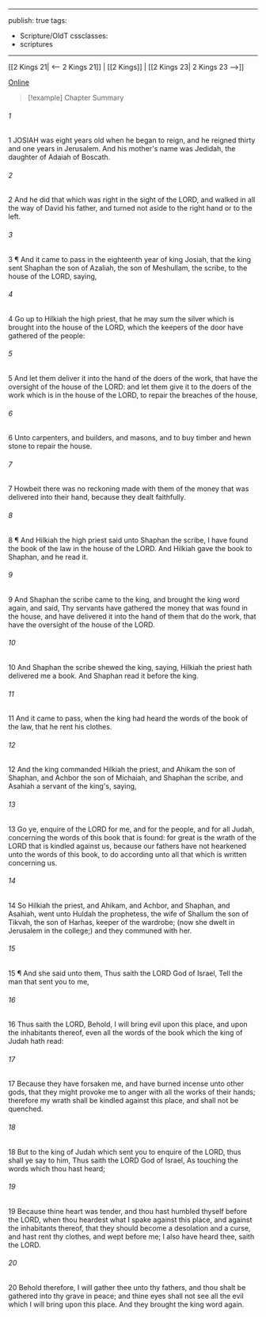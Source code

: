 

---
publish: true
tags:
  - Scripture/OldT
cssclasses:
  - scriptures
---
[[2 Kings 21| <-- 2 Kings 21]] | [[2 Kings]] | [[2 Kings 23| 2 Kings 23 -->]]

[Online](https://churchofjesuschrist.org/study/scriptures/ot/2-kgs/22?lang=eng)

>[!example] Chapter Summary
>
###### 1
1 JOSIAH was eight years old when he began to reign, and he reigned thirty and one years in Jerusalem.  And his mother's name was Jedidah, the daughter of Adaiah of Boscath.
###### 2
2 And he did that which was right in the sight of the LORD, and walked in all the way of David his father, and turned not aside to the right hand or to the left.
###### 3
3 ¶ And it came to pass in the eighteenth year of king Josiah, that the king sent Shaphan the son of Azaliah, the son of Meshullam, the scribe, to the house of the LORD, saying,
###### 4
4 Go up to Hilkiah the high priest, that he may sum the silver which is brought into the house of the LORD, which the keepers of the door have gathered of the people:
###### 5
5 And let them deliver it into the hand of the doers of the work, that have the oversight of the house of the LORD: and let them give it to the doers of the work which is in the house of the LORD, to repair the breaches of the house,
###### 6
6 Unto carpenters, and builders, and masons, and to buy timber and hewn stone to repair the house.
###### 7
7 Howbeit there was no reckoning made with them of the money that was delivered into their hand, because they dealt faithfully.
###### 8
8 ¶ And Hilkiah the high priest said unto Shaphan the scribe, I have found the book of the law in the house of the LORD.  And Hilkiah gave the book to Shaphan, and he read it.
###### 9
9 And Shaphan the scribe came to the king, and brought the king word again, and said, Thy servants have gathered the money that was found in the house, and have delivered it into the hand of them that do the work, that have the oversight of the house of the LORD.
###### 10
10 And Shaphan the scribe shewed the king, saying, Hilkiah the priest hath delivered me a book.  And Shaphan read it before the king.
###### 11
11 And it came to pass, when the king had heard the words of the book of the law, that he rent his clothes.
###### 12
12 And the king commanded Hilkiah the priest, and Ahikam the son of Shaphan, and Achbor the son of Michaiah, and Shaphan the scribe, and Asahiah a servant of the king's, saying,
###### 13
13 Go ye, enquire of the LORD for me, and for the people, and for all Judah, concerning the words of this book that is found: for great is the wrath of the LORD that is kindled against us, because our fathers have not hearkened unto the words of this book, to do according unto all that which is written concerning us.
###### 14
14 So Hilkiah the priest, and Ahikam, and Achbor, and Shaphan, and Asahiah, went unto Huldah the prophetess, the wife of Shallum the son of Tikvah, the son of Harhas, keeper of the wardrobe; (now she dwelt in Jerusalem in the college;) and they communed with her.
###### 15
15 ¶ And she said unto them, Thus saith the LORD God of Israel, Tell the man that sent you to me,
###### 16
16 Thus saith the LORD, Behold, I will bring evil upon this place, and upon the inhabitants thereof, even all the words of the book which the king of Judah hath read:
###### 17
17 Because they have forsaken me, and have burned incense unto other gods, that they might provoke me to anger with all the works of their hands; therefore my wrath shall be kindled against this place, and shall not be quenched.
###### 18
18 But to the king of Judah which sent you to enquire of the LORD, thus shall ye say to him, Thus saith the LORD God of Israel, As touching the words which thou hast heard;
###### 19
19 Because thine heart was tender, and thou hast humbled thyself before the LORD, when thou heardest what I spake against this place, and against the inhabitants thereof, that they should become a desolation and a curse, and hast rent thy clothes, and wept before me; I also have heard thee, saith the LORD.
###### 20
20 Behold therefore, I will gather thee unto thy fathers, and thou shalt be gathered into thy grave in peace; and thine eyes shall not see all the evil which I will bring upon this place.  And they brought the king word again.



